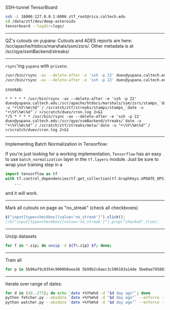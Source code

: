 SSH-tunnel TensorBoard
```bash
ssh -L 16006:127.0.0.1:6006 ztf_root@rico.caltech.edu
cd /data/ztf/dev/deep-asteroids
tensorboard --logdir=logs/
```

---

QZ's cutouts on yupana:
Cutouts and ADES reports are here: /scr/apache/htdocs/marshals/ssm/zsrs/. 
Other metadata is at /scr/qye/ssmBackend/streaks/

---

`rsync`'ing `yupana` with `private`:
```bash
/usr/bin/rsync -av --delete-after -e 'ssh -p 22' duev@yupana.caltech.edu:/scr/apache/htdocs/marshals/ssm/zsrs/stamps_\* /scratch/ztf/streaks/stamps/
/usr/bin/rsync -av --delete-after -e 'ssh -p 22' duev@yupana.caltech.edu:/scr/qye/ssmBackend/streaks/2018\* /scratch/ztf/streaks/meta/
```

crontab:
```crontab
* * * * * /usr/bin/rsync -av --delete-after -e 'ssh -p 22' duev@yupana.caltech.edu:/scr/apache/htdocs/marshals/ssm/zsrs/stamps_`date -u "+\%Y\%m\%d"`/ /scratch/ztf/streaks/stamps/stamps_`date -u "+\%Y\%m\%d"`/ >/scratch/duev/cron.log 2>&1
*/5 * * * * /usr/bin/rsync -av --delete-after -e 'ssh -p 22' duev@yupana.caltech.edu:/scr/qye/ssmBackend/streaks/`date -u "+\%Y\%m\%d"`/ /scratch/ztf/streaks/meta/`date -u "+\%Y\%m\%d"`/ >/scratch/duev/cron.log 2>&1
```

---

Implementing Batch Normalization in Tensorflow:

If you're just looking for a working implementation, `Tensorflow` has an easy to use `batch_normalization` layer 
in the `tf.layers` module. Just be sure to wrap your training step in a 
```python
import tensorflow as tf
with tf.control_dependencies(tf.get_collection(tf.GraphKeys.UPDATE_OPS)):
    ... 
```
and it will work.

---

Mark all cutouts on page as "no_streak" (check all checkboxes)

```javascript
$("input[type=checkbox][value='no_streak']").click();
//$("input[type=checkbox][value='no_streak']").prop("checked",true);
```

---

Unzip datasets
```bash
for f in *.zip; do unzip -d ${f%.zip} $f; done;
```

---

Train all
```bash
for p in 5b96af9c0354c9000b0aea36 5b99b2c6aec3c500103a14de 5be0ae7958830a0018821794 5c05bbdc826480000a95c0bf; do for m in VGG6 ResNet50 DenseNet121; do echo $p $m; python deepstreaks.py --project_id $p --model $m --class_weight --verbose; done; done
```

---

Iterate over range of dates:
```bash
for d in {49..275}; do echo `date +%Y%m%d -d "$d day ago"`; done
python fetcher.py --obsdate `date +%Y%m%d -d "$d day ago"` --enforce --looponce
python watcher.py --obsdate `date +%Y%m%d -d "$d day ago"` --enforce --looponce
```